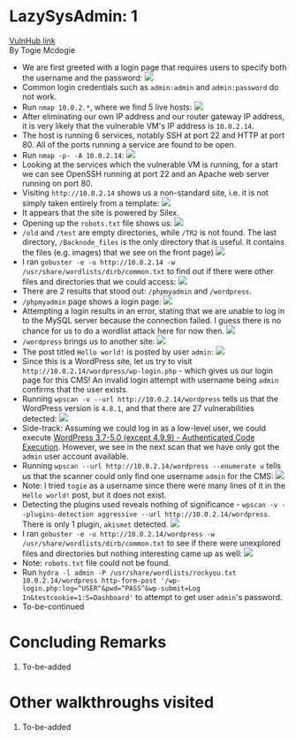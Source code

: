 # LazySysAdmin: 1
[VulnHub link](https://www.vulnhub.com/entry/lazysysadmin-1,205/)  
By Togie Mcdogie

* We are first greeted with a login page that requires users to specify both the username and the password:
![](/screenshots/lazysysadmin/loginInitial.jpg)
* Common login credentials such as `admin:admin` and `admin:password` do not work.
* Run `nmap 10.0.2.*`, where we find 5 live hosts:
![](/screenshots/lazysysadmin/nmapScan.jpg)
* After eliminating our own IP address and our router gateway IP address, it is very likely that the vulnerable VM's IP address is `10.0.2.14`.
* The host is running 6 services, notably SSH at port 22 and HTTP at port 80. All of the ports running a service are found to be open.
* Run `nmap -p- -A 10.0.2.14`:
![](/screenshots/lazysysadmin/hostFullScan.jpg)
* Looking at the services which the vulnerable VM is running, for a start we can see OpenSSH running at port 22 and an Apache web server running on port 80.
* Visiting `http://10.0.2.14` shows us a non-standard site, i.e. it is not simply taken entirely from a template:
![](/screenshots/lazysysadmin/siteWebServer.jpg)
* It appears that the site is powered by Silex.
* Opening up the `robots.txt` file shows us:
![](/screenshots/lazysysadmin/robotsTxt.jpg)
* `/old` and `/test` are empty directories, while `/TR2` is not found. The last directory, `/Backnode_files` is the only directory that is useful. It contains the files (e.g. images) that we see on the front page)
![](/screenshots/lazysysadmin/backnodeFilesDirectory.jpg)
* I ran `gobuster -e -u http://10.0.2.14 -w /usr/share/wordlists/dirb/common.txt` to find out if there were other files and directories that we could access:
![](/screenshots/lazysysadmin/gobusterResults.jpg)
* There are 2 results that stood out: `/phpmyadmin` and `/wordpress`.
* `/phpmyadmin` page shows a login page:
![](/screenshots/lazysysadmin/phpMyAdminPage.jpg)
* Attempting a login results in an error, stating that we are unable to log in to the MySQL server because the connection failed. I guess there is no chance for us to do a wordlist attack here for now then.
![](/screenshots/lazysysadmin/phpMyAdminPageAttemptedLogin.jpg)
* `/wordpress` brings us to another site:
![](/screenshots/lazysysadmin/wordpressTR2.jpg)
* The post titled `Hello world!` is posted by user `admin`:
![](/screenshots/lazysysadmin/wordPressTR2Post.jpg)
* Since this is a WordPress site, let us try to visit `http://10.0.2.14/wordpress/wp-login.php` - which gives us our login page for this CMS! An invalid login attempt with username being `admin` confirms that the user exists.
* Running `wpscan -v --url http://10.0.2.14/wordpress` tells us that the WordPress version is `4.8.1`, and that there are 27 vulnerabilities detected:
![](/screenshots/lazysysadmin/wpscan.jpg)
* Side-track: Assuming we could log in as a low-level user, we could execute [WordPress 3.7-5.0 (except 4.9.9) - Authenticated Code Execution](https://wpvulndb.com/vulnerabilities/9222). However, we see in the next scan that we have only got the `admin` user account available.
* Running `wpscan --url http://10.0.2.14/wordpress --enumerate u` tells us that the scanner could only find one username `admin` for the CMS:
![](/screenshots/lazysysadmin/wpscanEnumUsers.jpg)
* Note: I tried `togie` as a username since there were many lines of it in the `Hello world!` post, but it does not exist.
* Detecting the plugins used reveals nothing of significance - `wpscan -v --plugins-detection aggressive --url http://10.0.2.14/wordpress`. There is only 1 plugin, `akismet` detected.
![](/screenshots/lazysysadmin/wpscanEnumPlugins.jpg)
* I ran `gobuster -e -u http://10.0.2.14/wordpress -w /usr/share/wordlists/dirb/common.txt` to see if there were unexplored files and directories but nothing interesting came up as well:
![](/screenshots/lazysysadmin/gobusterResultsWordPress.jpg)
* Note: `robots.txt` file could not be found.
* Run `hydra -l admin -P /usr/share/wordlists/rockyou.txt 10.0.2.14/wordpress http-form-post '/wp-login.php:log=^USER^&pwd=^PASS^&wp-submit=Log In&testcookie=1:S=Dashboard'` to attempt to get user `admin`'s password.
* To-be-continued

# Concluding Remarks
1. To-be-added

# Other walkthroughs visited
1. To-be-added